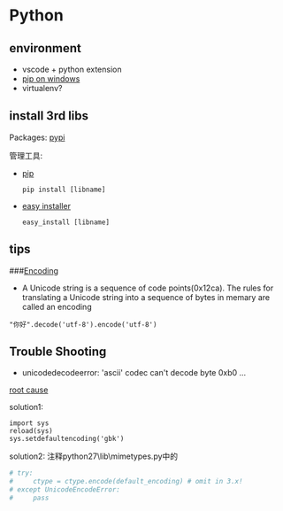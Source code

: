 # Python

## environment
+ vscode + python extension
+ [pip on windows](https://pypi.python.org/pypi/setuptools#windows-simplified)
+ virtualenv?

## install 3rd libs

Packages: [pypi](https://pypi.python.org/pypi)

管理工具:

+ [pip](http://pypi.python.org/pypi/pip#downloads)

    `pip install [libname]`

+ [easy installer](http://pypi.python.org/pypi/setuptools)

    `easy_install [libname]`

## tips

###[Encoding](https://docs.python.org/3/howto/unicode.html)

+ A Unicode string is a sequence of code points(0x12ca). The rules for translating a Unicode string into a sequence of bytes in memary are called an encoding

```
"你好".decode('utf-8').encode('utf-8')
```


## Trouble Shooting

+ unicodedecodeerror: 'ascii' codec can't decode byte 0xb0 ...

[root cause](https://docs.python.org/3/howto/unicode.html)

solution1:
```
import sys
reload(sys)
sys.setdefaultencoding('gbk')
```

solution2:
注释python27\lib\mimetypes.py中的
```py
# try:
#     ctype = ctype.encode(default_encoding) # omit in 3.x!
# except UnicodeEncodeError:
#     pass
```